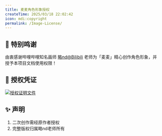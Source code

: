 ```yaml
---
title: 麦麦角色形象授权
createTime: 2025/03/18 22:02:42
icon: mdi:copyright
permalink: /Image-License/
---
```

## 🎨 特别鸣谢
由衷感谢哔哩哔哩知名画师 [略nd@Bilibili](https://space.bilibili.com/1344099355) 老师为「麦麦」精心创作角色形象，并授予本项目文档使用权限！

## 📃 授权凭证
[![授权证明文件](https://zip-image.pages.dev/file/AgACAgUAAyEGAASIL8CVAAMyZ9l9Vtvog_dEmeA2DOrZ3BPUJEEAAh_EMRsx8MlWrsLbE6laOrgBAAMCAAN4AAM2BA.png)](https://zip-image.pages.dev/file/AgACAgUAAyEGAASIL8CVAAMyZ9l9Vtvog_dEmeA2DOrZ3BPUJEEAAh_EMRsx8MlWrsLbE6laOrgBAAMCAAN4AAM2BA.png)

## ✨ 声明
1. 二次创作需经原作者授权
2. 完整版权归属略nd老师所有